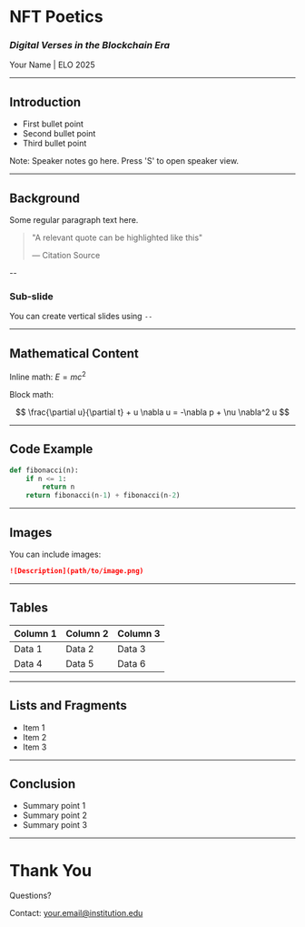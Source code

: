 # NFT Poetics

### *Digital Verses in the Blockchain Era*

Your Name | ELO 2025

---

## Introduction

- First bullet point
- Second bullet point
- Third bullet point

Note: Speaker notes go here. Press 'S' to open speaker view.

---

## Background

Some regular paragraph text here.

> "A relevant quote can be highlighted like this"
> 
> — Citation Source

--

### Sub-slide

You can create vertical slides using `--`

---

## Mathematical Content

Inline math: $E = mc^2$

Block math:

$$
\frac{\partial u}{\partial t} + u \nabla u = -\nabla p + \nu \nabla^2 u
$$

---

## Code Example

```python
def fibonacci(n):
    if n <= 1:
        return n
    return fibonacci(n-1) + fibonacci(n-2)
```

---

## Images

You can include images:

```markdown
![Description](path/to/image.png)
```

---

## Tables

| Column 1 | Column 2 | Column 3 |
|----------|----------|----------|
| Data 1   | Data 2   | Data 3   |
| Data 4   | Data 5   | Data 6   |

---

## Lists and Fragments

- Item 1 <!-- .element: class="fragment" -->
- Item 2 <!-- .element: class="fragment" -->
- Item 3 <!-- .element: class="fragment" -->

---

## Conclusion

- Summary point 1
- Summary point 2
- Summary point 3

---

# Thank You

Questions?

Contact: your.email@institution.edu